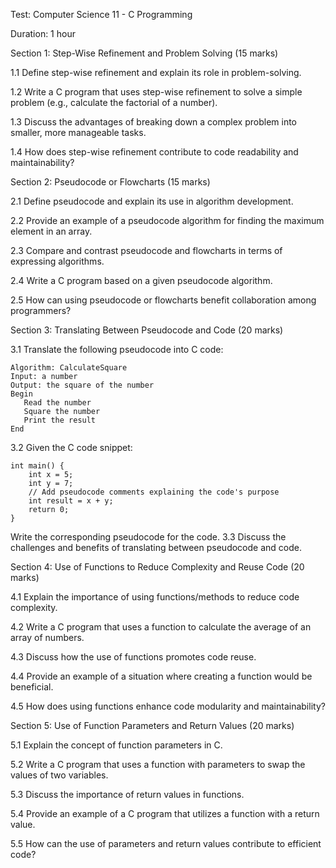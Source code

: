 Test: Computer Science 11 - C Programming

Duration: 1 hour

Section 1: Step-Wise Refinement and Problem Solving (15 marks)

1.1 Define step-wise refinement and explain its role in problem-solving.

1.2 Write a C program that uses step-wise refinement to solve a simple problem (e.g., calculate the factorial of a number).

1.3 Discuss the advantages of breaking down a complex problem into smaller, more manageable tasks.

1.4 How does step-wise refinement contribute to code readability and maintainability?

Section 2: Pseudocode or Flowcharts (15 marks)

2.1 Define pseudocode and explain its use in algorithm development.

2.2 Provide an example of a pseudocode algorithm for finding the maximum element in an array.

2.3 Compare and contrast pseudocode and flowcharts in terms of expressing algorithms.

2.4 Write a C program based on a given pseudocode algorithm.

2.5 How can using pseudocode or flowcharts benefit collaboration among programmers?

Section 3: Translating Between Pseudocode and Code (20 marks)

3.1 Translate the following pseudocode into C code:
```
Algorithm: CalculateSquare
Input: a number
Output: the square of the number
Begin
   Read the number
   Square the number
   Print the result
End
```
3.2 Given the C code snippet:
```
int main() {
    int x = 5;
    int y = 7;
    // Add pseudocode comments explaining the code's purpose
    int result = x + y;
    return 0;
}
```
Write the corresponding pseudocode for the code.
3.3 Discuss the challenges and benefits of translating between pseudocode and code.

Section 4: Use of Functions to Reduce Complexity and Reuse Code (20 marks)

4.1 Explain the importance of using functions/methods to reduce code complexity.

4.2 Write a C program that uses a function to calculate the average of an array of numbers.

4.3 Discuss how the use of functions promotes code reuse.

4.4 Provide an example of a situation where creating a function would be beneficial.

4.5 How does using functions enhance code modularity and maintainability?

Section 5: Use of Function Parameters and Return Values (20 marks)

5.1 Explain the concept of function parameters in C.

5.2 Write a C program that uses a function with parameters to swap the values of two variables.

5.3 Discuss the importance of return values in functions.

5.4 Provide an example of a C program that utilizes a function with a return value.

5.5 How can the use of parameters and return values contribute to efficient code?
